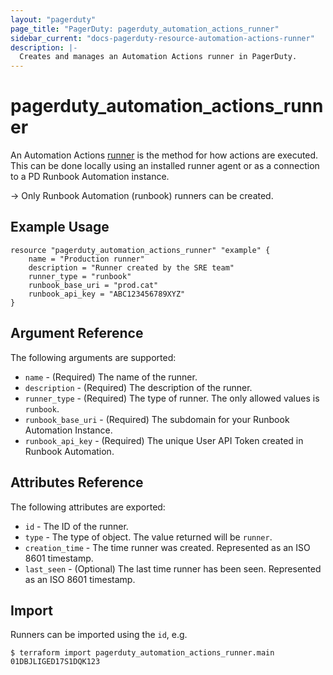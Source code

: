 ```yaml
---
layout: "pagerduty"
page_title: "PagerDuty: pagerduty_automation_actions_runner"
sidebar_current: "docs-pagerduty-resource-automation-actions-runner"
description: |-
  Creates and manages an Automation Actions runner in PagerDuty.
---
```


# pagerduty\_automation\_actions\_runner

An Automation Actions [runner](https://developer.pagerduty.com/api-reference/d78999fb7e863-create-an-automation-action-runner) is the method for how actions are executed. This can be done locally using an installed runner agent or as a connection to a PD Runbook Automation instance.

-> Only Runbook Automation (runbook) runners can be created.

## Example Usage

```hcl
resource "pagerduty_automation_actions_runner" "example" {
	name = "Production runner"
	description = "Runner created by the SRE team"
	runner_type = "runbook"
	runbook_base_uri = "prod.cat"
	runbook_api_key = "ABC123456789XYZ"
}
```

## Argument Reference

The following arguments are supported:

  * `name` - (Required) The name of the runner.
  * `description` - (Required) The description of the runner.
  * `runner_type` - (Required) The type of runner. The only allowed values is `runbook`. 
  * `runbook_base_uri` - (Required) The subdomain for your Runbook Automation Instance. 
  * `runbook_api_key` - (Required) The unique User API Token created in Runbook Automation. 
  
## Attributes Reference

The following attributes are exported:

* `id` - The ID of the runner.
* `type` - The type of object. The value returned will be `runner`.
* `creation_time` - The time runner was created. Represented as an ISO 8601 timestamp.
* `last_seen` - (Optional) The last time runner has been seen. Represented as an ISO 8601 timestamp.

## Import

Runners can be imported using the `id`, e.g.

```
$ terraform import pagerduty_automation_actions_runner.main 01DBJLIGED17S1DQK123
```
